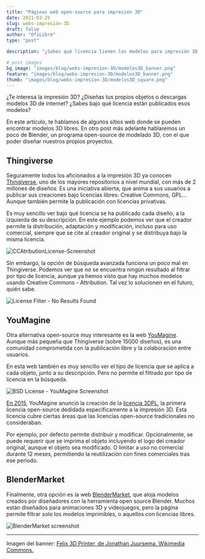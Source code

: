 ```yaml
---
title: "Páginas web open-source para impresión 3D"
date: 2021-03-25
slug: webs-impresión-3D
draft: false
author: "OfiLibre"
type: "post"

description: "¿Sabes qué licencia tienen los modelos para impresión 3D que descargas de internet? Te mostramos algunas webs desde donde descargar modelos con licencias libres."

# post images 
bg_image: "images/blog/webs-impresion-3D/modelos3D_banner.png"
feature: "images/blog/webs-impresion-3D/modelos3D_banner.png"
thumb: "images/blog/webs-impresion-3D/modelos3D_square.png"
---
```

¿Te interesa la impresión 3D? ¿Diseñas tus propios objetos o descargas modelos 3D de internet? ¿Sabes bajo qué licencia están publicados esos modelos?

En este artículo, te hablamos de algunos sitios web donde se pueden encontrar modelos 3D libres. En otro post más adelante hablaremos un poco de Blender, un programa open-source de modelado 3D, con el que poder diseñar nuestros propios proyectos.

## Thingiverse

Seguramente todos los aficionados a la impresión 3D ya conocen [Thingiverse](https://www.thingiverse.com/), uno de los mayores repositorios a nivel mundial, con más de 2 millones de diseños. Es una iniciativa abierta, que anima a sus usuarios a publicar sus creaciones bajo licencias libres: Creative Commons, GPL... Aunque también permite la publicación con licencias privativas.

Es muy sencillo ver bajo qué licencia se ha publicado cada diseño, a la izquierda de su descripción. En este ejemplo podemos ver que el creador permite la distribución, adaptación y modificación, incluso para uso comercial, siempre que se cite al creador original y se distribuya bajo la misma licencia.

![CCAtributionLicense-Screenshot](../../images/blog/webs-impresion-3D/License.png)

Sin embargo, la opción de búsqueda avanzada funciona un poco mal en Thingiverse. Podemos ver que no se encuentra ningún resultado al filtrar por tipo de licencia, aunque ya hemos visto que hay muchos modelos usando Creative Commons - Attribution. Tal vez lo solucionen en el futuro, quién sabe.

![License Filter - No Results Found](../../images/blog/webs-impresion-3D/No%20results%20found.png)

## YouMagine

Otra alternativa open-source muy interesante es la web [YouMagine](https://www.youmagine.com/). Aunque más pequeña que Thingiverse (sobre 15000 diseños), es una comunidad comprometida con la publicación libre y la colaboración entre usuarios.

En esta web también es muy sencillo ver el tipo de licencia que se aplica a cada objeto, junto a su descripción. Pero no permite el filtrado por tipo de licencia en la búsqueda.

![BSD License - YouMagine Screenshot](../../images/blog/webs-impresion-3D/youmagine.png)

[En 2015](https://blog.youmagine.com/2015/03/3dpl-released-an-open-source-license-for-3d-printed-things/), YouMagine anunció la creación de la [licencia 3DPL](https://medium.com/@jorispeels/youmagine-3dpl-c11fce097ae), la primera licencia open-source dedidada específicamente a la impresión 3D. Esta licencia cubre ciertas áreas que las licencias open-source tradicionales no consideraban.

Por ejemplo, por defecto permite distribuir y modificar. Opcionalmente, se puede requerir que se imprima el objeto incluyendo el logo del creador original, aunque el objeto sea modificado. O limitar a uso no comercial durante 12 meses, permitiendo la reutilización con fines comerciales tras ese periodo.

## BlenderMarket

Finalmente, otra opción es la web [BlenderMarket](https://blendermarket.com/), que aloja modelos creados por diseñadores con la herramienta open source Blender. Muchos están diseñados para animaciones 3D y videojuegos, pero la página permite filtrar solo los modelos imprimibles, o aquellos con licencias libres.

![BlenderMarket screenshot](../../images/blog/webs-impresion-3D/BlenderMarket.png)

____________________________

Imagen del banner: [Felix 3D Printer, de Jonathan Juursema. Wikimedia Commons.](https://commons.wikimedia.org/wiki/File:Felix_3D_Printer_-_Printing_Head.JPG)